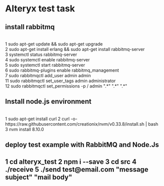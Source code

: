 # <h1>Alteryx test task</h1>
<h2>install rabbitmq</h2><br>
    1  sudo apt-get update && sudo apt-get upgrade<br>
    2  sudo apt-get install erlang && sudo apt-get install rabbitmq-server<br>
    3  systemctl status rabbitmq-server<br>
    4  sudo systemctl enable rabbitmq-server<br>
    5  sudo systemctl start rabbitmq-server<br>
    6  sudo rabbitmq-plugins enable rabbitmq_management<br>
    7  sudo rabbitmqctl add_user admin admin<br>
   11  sudo rabbitmqctl set_user_tags admin administrator<br>
   12  sudo rabbitmqctl set_permissions -p / admin ".*" ".*" ".*"<br>
<h2> Install node.js environment</h2><br>
    1  sudo apt-get install curl
    2  curl -o- https://raw.githubusercontent.com/creationix/nvm/v0.33.8/install.sh | bash
    3  nvm install 8.10.0
<h2> deploy test example with RabbitMQ and Node.Js<h2>
   1 cd alteryx_test
   2 npm i --save
   3 cd src
   4 ./receive
   5 ./send test@email.com "message subject" "mail body"
